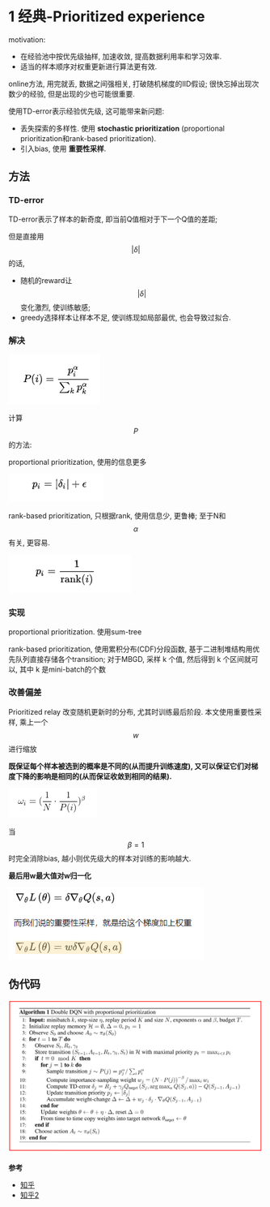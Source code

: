 # 1 经典-Prioritized experience

motivation: 

* 在经验池中按优先级抽样, 加速收敛, 提高数据利用率和学习效率.
* 适当的样本顺序对权重更新进行算法更有效.

online方法, 用完就丢, 数据之间强相关, 打破随机梯度的IID假设; 很快忘掉出现次数少的经验, 但是出现的少也可能很重要.

使用TD-error表示经验优先级, 这可能带来新问题:

* 丢失探索的多样性. 使用 **stochastic prioritization** (proportional prioritization和rank-based prioritization).
* 引入bias, 使用 **重要性采样**.

## 方法

### TD-error

TD-error表示了样本的新奇度, 即当前Q值相对于下一个Q值的差距; 

但是直接用$$|\delta|$$的话, 

* 随机的reward让$$|\delta|$$变化激烈, 使训练敏感; 
* greedy选择样本让样本不足, 使训练现如局部最优, 也会导致过拟合.

### 解决

<span style="display:inline-block; height: 74px; "><img src="img/2021_04_09_22_03_08.png"></span> 

计算$$P$$的方法:

proportional prioritization, 使用的信息更多

<span style="display:inline-block; height: 54px; "><img src="img/2021_04_09_22_05_26.png"></span> 

rank-based prioritization, 只根据rank, 使用信息少, 更鲁棒; 至于N和$$\alpha$$ 有关, 更容易.

<span style="display:inline-block; height: 54px; "><img src="img/2021_04_09_22_05_46.png"></span> 

### 实现

proportional prioritization. 使用sum-tree

rank-based prioritization, 使用累积分布(CDF)分段函数, 基于二进制堆结构用优先队列直接存储各个transition; 对于MBGD, 采样 k 个值, 然后得到 k 个区间就可以, 其中 k 是mini-batch的个数

### 改善偏差

Prioritized relay 改变随机更新时的分布, 尤其时训练最后阶段. 本文使用重要性采样, 乘上一个$$w$$进行缩放

**既保证每个样本被选到的概率是不同的(从而提升训练速度), 又可以保证它们对梯度下降的影响是相同的(从而保证收敛到相同的结果).**

<span style="display:inline-block; "><img src="img/2021_04_10_16_59_44.png"></span> 

当$$\beta=1$$时完全消除bias, 越小则优先级大的样本对训练的影响越大.

**最后用w最大值对w归一化**

<img src="img/2021_04_10_17_10_26.png">

## 伪代码

<img src="img/2021_04_10_17_00_49.png">

**参考**

* [知乎](https://zhuanlan.zhihu.com/p/38358183)
* [知乎2](https://zhuanlan.zhihu.com/p/137880325)
